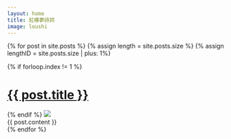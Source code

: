```yaml
---
layout: home
title: 紅樓夢詩詞
image: loushi
---
```


{% for post in site.posts %}
{% assign length = site.posts.size %}
{% assign lengthID = site.posts.size | plus: 1%}

  <div id="js-{{ forloop.index }}" class="post -fixed{% if forloop.index == 1 %} -first{% endif %}{% if forloop.index == length %} -last{% endif %}">
    <span id="{{ post.url | remove: '/' }}">
    {% if forloop.index != 1 %}
      <div class="post-header ctnr-golden">
        <h1 class="post-title">
          <a href="{{ site.baseurl }}{{ post.url }}">{{ post.title }}</a>
        </h1>
      </div>
    {% endif %}
    </span>
    <img class="post-image" style="z-index: {{ lengthID | minus: forloop.index }}" src="{{ site.baseurl }}{{ site.assets }}{{ site.images }}/posts/{{post.image}}.jpeg" srcset="{{ site.baseurl }}{{ site.assets }}{{ site.images }}/posts/{{post.image}}.jpeg 1000w, {{ site.baseurl }}{{ site.assets }}{{ site.images }}/posts/{{post.image}}-large.jpeg 2000w, {{ site.baseurl }}{{ site.assets }}{{ site.images }}/posts/{{post.image}}-small.jpeg 500w" sizes="(min-width: 768px) 50vw, 100vw">
    <div class="ctnr-wide">
    {{ post.content }}
    </div>
  </div>
{% endfor %}
